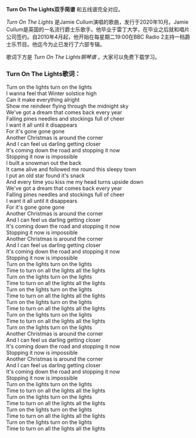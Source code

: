 

**Turn On The Lights双手简谱** 和五线谱完全对应。

_Turn On The Lights_ 是Jamie Cullum演唱的歌曲，发行于2020年10月。Jamie
Cullum是英国的一名流行爵士乐歌手。他毕业于雷丁大学，在毕业之后就和唱片公司签约。自2010年4月起，他开始在每星期二19:00在BBC Radio
2主持一档爵士乐节目。他迄今为止已发行了六部专辑。

歌词下方是 _Turn On The Lights钢琴谱_ ，大家可以免费下载学习。

### Turn On The Lights歌词：

Turn on the lights turn on the lights  
I wanna feel that Winter solstice high  
Can it make everything alright  
Show me reindeer flying through the midnight sky  
We've got a dream that comes back every year  
Falling pines needles and stockings full of cheer  
I want it all until it disappears  
For it's gone gone gone  
Another Christmas is around the corner  
And I can feel us darling getting closer  
It's coming down the road and stopping it now  
Stopping it now is impossible  
I built a snowman out the back  
It came alive and followed me round this sleepy town  
I put an old star found it's snack  
And every time you kiss me my head turns upside down  
We've got a dream that comes back every year  
Falling pines needles and stockings full of cheer  
I want it all until it disappears  
For it's gone gone gone  
Another Christmas is around the corner  
And I can feel us darling getting closer  
It's coming down the road and stopping it now  
Stopping it now is impossible  
Another Christmas is around the corner  
And I can feel us darling getting closer  
It's coming down the road and stopping it now  
Stopping it now is impossible  
Turn on the lights turn on the lights  
Time to turn on all the lights all the lights  
Turn on the lights turn on the lights  
Time to turn on all the lights all the lights  
Turn on the lights turn on the lights  
Time to turn on all the lights all the lights  
Turn on the lights turn on the lights  
Time to turn on all the lights all the lights  
Turn on the lights turn on the lights  
Time to turn on all the lights all the lights  
Turn on the lights turn on the lights  
Another Christmas is around the corner  
And I can feel us darling getting closer  
It's coming down the road and stopping it now  
Stopping it now is impossible  
Another Christmas is around the corner  
And I can feel us darling getting closer  
It's coming down the road and stopping it now  
Stopping it now is impossible  
Turn on the lights turn on the lights  
Time to turn on all the lights all the lights  
Turn on the lights turn on the lights  
Time to turn on all the lights all the lights  
Turn on the lights turn on the lights  
Time to turn on all the lights all the lights  
Turn on the lights turn on the lights  
Time to turn on all the lights all the lights

